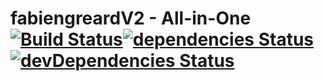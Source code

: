 # fabiengreardV2 - All-in-One [![Build Status](https://travis-ci.org/FabienGreard/fabiengreard.svg?branch=master)](https://travis-ci.org/FabienGreard/fabiengreard)[![dependencies Status](https://david-dm.org/FabienGreard/fabiengreard/status.svg)](https://david-dm.org/FabienGreard/fabiengreard)[![devDependencies Status](https://david-dm.org/FabienGreard/fabiengreard/dev-status.svg)](https://david-dm.org/FabienGreard/fabiengreard?type=dev)
